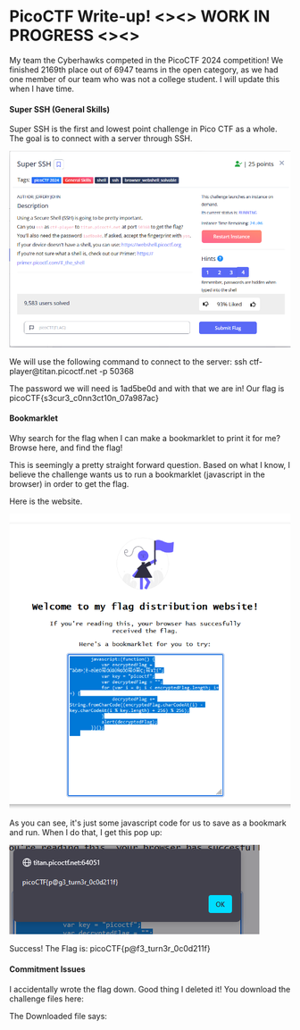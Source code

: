 <h1>PicoCTF Write-up! <><> WORK IN PROGRESS <><></h1>
<p>My team the Cyberhawks competed in the PicoCTF 2024 competition! We finished 2169th place out of 6947 teams in the open category, as we had one member of our team who was not a college student. I will update this when I have time.</p>
<h4>Super SSH (General Skills)</h4>
<p>Super SSH is the first and lowest point challenge in Pico CTF as a whole. The goal is to connect with a server through SSH.</p>
<img src='https://github.com/bbunny27/PicoCTFWriteUp2024/blob/main/322240722-5bd17e06-ef17-4dc5-905d-86e78a5e7df8.png'>
<p> We will use the following command to connect to the server: ssh ctf-player@titan.picoctf.net -p 50368 </p>
<p>The password we will need is 1ad5be0d and with that we are in! Our flag is picoCTF{s3cur3_c0nn3ct10n_07a987ac} </p>

<h4>Bookmarklet</h4>
<p>Why search for the flag when I can make a bookmarklet to print it for me? Browse here, and find the flag!</p>
<p>This is seemingly a pretty straight forward question. Based on what I know, I believe the challenge wants us to run a bookmarklet (javascript in the browser) in order to get the flag.</p>
<p>Here is the website.</p>
<img src='https://github.com/bbunny27/PicoCTFWriteUp2024/blob/main/bookmarklet1.PNG'>
<p>As you can see, it's just some javascript code for us to save as a bookmark and run. When I do that, I get this pop up:</p>
<img src='https://github.com/bbunny27/PicoCTFWriteUp2024/blob/main/success.PNG'> 
<p>Success! The Flag is: picoCTF{p@f3_turn3r_0c0d211f}</p>

<h4>Commitment Issues</h4>
<p>I accidentally wrote the flag down. Good thing I deleted it! You download the challenge files here:</p>
<p>The Downloaded file says:</p>
